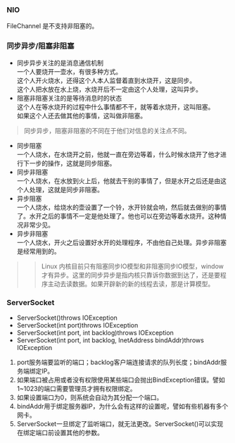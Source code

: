 ### NIO
FileChannel 是不支持非阻塞的。

### 同步异步/阻塞非阻塞
- 同步异步关注的是消息通信机制  
一个人要烧开一壶水，有很多种方式。  
这个人开火烧水，还得这个人本人监督着直到水烧开，这是同步。  
这个人把水放在水上烧，水烧开后不一定由这个人处理，这叫异步。
- 阻塞非阻塞关注的是等待消息时的状态  
这个人在等水烧开的过程中什么事情都不干，就等着水烧开，这叫阻塞。  
如果这个人还去做其他的事情，这叫做非阻塞。
> 同步异步，阻塞非阻塞的不同在于他们对信息的关注点不同。
- 同步阻塞  
一个人烧水，在水烧开之前，他就一直在旁边等着，什么时候水烧开了他才进行下一步的操作，这就是同步阻塞。
- 同步非阻塞  
一个人烧水，在水放到火上后，他就去干别的事情了，但是水开之后还是由这个人处理，这就是同步非阻塞。
- 异步阻塞  
一个人烧水，给烧水的壶设置了一个铃，水开铃就会响，然后就去做别的事情了。水开之后的事情不一定是他处理了。他也可以在旁边等着水烧开。这种情况非常少见。
- 异步非阻塞  
一个人烧水，开火之后设置好水开的处理程序，不由他自己处理。异步非阻塞是经常用到的。
>> Linux 内核目前只有阻塞同步IO模型和非阻塞同步IO模型，window才有异步。这里的同步异步是指内核只靠诉你数据到达了，还是要程序主动去读数据。如果开辟新的新的线程去读，那是计算模型。
### ServerSocket
- ServerSocket()throws IOException
- ServerSocket(int port)throws IOException
- ServerSocket(int port, int backlog)throws IOException
- ServerSocket(int port, int backlog, InetAddress bindAddr)throws IOException
 1. port服务端要监听的端口；backlog客户端连接请求的队列长度；bindAddr服务端绑定IP。
 2. 如果端口被占用或者没有权限使用某些端口会抛出BindException错误。譬如1~1023的端口需要管理员才拥有权限绑定。
 3. 如果设置端口为0，则系统会自动为其分配一个端口。
 4. bindAddr用于绑定服务器IP，为什么会有这样的设置呢，譬如有些机器有多个网卡。
 5. ServerSocket一旦绑定了监听端口，就无法更改。ServerSocket()可以实现在绑定端口前设置其他的参数。